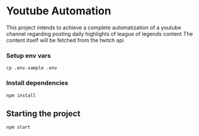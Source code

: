 # Youtube Automation

This project intends to achieve a complete automatization of a youtube channel regarding posting daily highlights of league of legends content
The content itself will be fetched from the twitch api

### Setup env vars

```
cp .env.sample .env

```

### Install dependencies

```
npm install
```

## Starting the project

```
npm start
```

